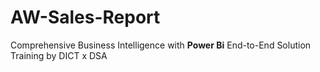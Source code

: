 # AW-Sales-Report
Comprehensive Business Intelligence with **Power Bi** End-to-End Solution Training by DICT x DSA
